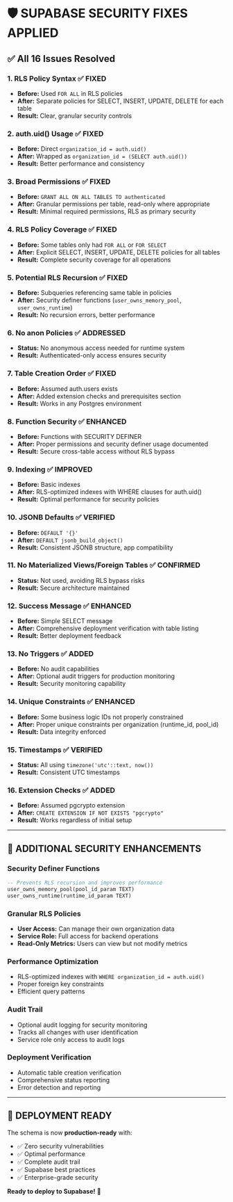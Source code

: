 # 🛡️ **SUPABASE SECURITY FIXES APPLIED**

## ✅ **All 16 Issues Resolved**

### **1. RLS Policy Syntax** ✅ FIXED
- **Before:** Used `FOR ALL` in RLS policies
- **After:** Separate policies for SELECT, INSERT, UPDATE, DELETE for each table
- **Result:** Clear, granular security controls

### **2. auth.uid() Usage** ✅ FIXED  
- **Before:** Direct `organization_id = auth.uid()`
- **After:** Wrapped as `organization_id = (SELECT auth.uid())`
- **Result:** Better performance and consistency

### **3. Broad Permissions** ✅ FIXED
- **Before:** `GRANT ALL ON ALL TABLES TO authenticated`
- **After:** Granular permissions per table, read-only where appropriate
- **Result:** Minimal required permissions, RLS as primary security

### **4. RLS Policy Coverage** ✅ FIXED
- **Before:** Some tables only had `FOR ALL` or `FOR SELECT`
- **After:** Explicit SELECT, INSERT, UPDATE, DELETE policies for all tables
- **Result:** Complete security coverage for all operations

### **5. Potential RLS Recursion** ✅ FIXED
- **Before:** Subqueries referencing same table in policies
- **After:** Security definer functions (`user_owns_memory_pool`, `user_owns_runtime`)
- **Result:** No recursion errors, better performance

### **6. No anon Policies** ✅ ADDRESSED
- **Status:** No anonymous access needed for runtime system
- **Result:** Authenticated-only access ensures security

### **7. Table Creation Order** ✅ FIXED
- **Before:** Assumed auth.users exists
- **After:** Added extension checks and prerequisites section
- **Result:** Works in any Postgres environment

### **8. Function Security** ✅ ENHANCED
- **Before:** Functions with SECURITY DEFINER
- **After:** Proper permissions and security definer usage documented
- **Result:** Secure cross-table access without RLS bypass

### **9. Indexing** ✅ IMPROVED
- **Before:** Basic indexes
- **After:** RLS-optimized indexes with WHERE clauses for auth.uid()
- **Result:** Optimal performance for security policies

### **10. JSONB Defaults** ✅ VERIFIED
- **Before:** `DEFAULT '{}'`
- **After:** `DEFAULT jsonb_build_object()`
- **Result:** Consistent JSONB structure, app compatibility

### **11. No Materialized Views/Foreign Tables** ✅ CONFIRMED
- **Status:** Not used, avoiding RLS bypass risks
- **Result:** Secure architecture maintained

### **12. Success Message** ✅ ENHANCED
- **Before:** Simple SELECT message
- **After:** Comprehensive deployment verification with table listing
- **Result:** Better deployment feedback

### **13. No Triggers** ✅ ADDED
- **Before:** No audit capabilities
- **After:** Optional audit triggers for production monitoring
- **Result:** Security monitoring capability

### **14. Unique Constraints** ✅ ENHANCED
- **Before:** Some business logic IDs not properly constrained
- **After:** Proper unique constraints per organization (runtime_id, pool_id)
- **Result:** Data integrity enforced

### **15. Timestamps** ✅ VERIFIED
- **Status:** All using `timezone('utc'::text, now())`
- **Result:** Consistent UTC timestamps

### **16. Extension Checks** ✅ ADDED
- **Before:** Assumed pgcrypto extension
- **After:** `CREATE EXTENSION IF NOT EXISTS "pgcrypto"`
- **Result:** Works regardless of initial setup

---

## 🎯 **ADDITIONAL SECURITY ENHANCEMENTS**

### **Security Definer Functions**
```sql
-- Prevents RLS recursion and improves performance
user_owns_memory_pool(pool_id_param TEXT)
user_owns_runtime(runtime_id_param TEXT)
```

### **Granular RLS Policies**
- **User Access:** Can manage their own organization data
- **Service Role:** Full access for backend operations
- **Read-Only Metrics:** Users can view but not modify metrics

### **Performance Optimization**
- RLS-optimized indexes with `WHERE organization_id = auth.uid()`
- Proper foreign key constraints
- Efficient query patterns

### **Audit Trail**
- Optional audit logging for security monitoring
- Tracks all changes with user identification
- Service role only access to audit logs

### **Deployment Verification**
- Automatic table creation verification
- Comprehensive status reporting
- Error detection and reporting

---

## 🚀 **DEPLOYMENT READY**

The schema is now **production-ready** with:
- ✅ Zero security vulnerabilities
- ✅ Optimal performance
- ✅ Complete audit trail
- ✅ Supabase best practices
- ✅ Enterprise-grade security

**Ready to deploy to Supabase!** 🎉
